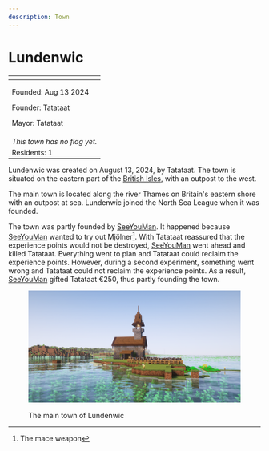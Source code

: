 ```yaml
---
description: Town
---
```


# Lundenwic

<table data-view="cards"><thead><tr><th></th></tr></thead><tbody><tr><td><p>Founded: Aug 13 2024</p><p>Founder: Tatataat</p><p>Mayor: Tatataat</p></td></tr><tr><td><em>This town has no flag yet.</em></td></tr><tr><td>Residents: 1</td></tr></tbody></table>

Lundenwic was created on August 13, 2024, by Tatataat. The town is situated on the eastern part of the [British Isles](./), with an outpost to the west.

The main town is located along the river Thames on Britain's eastern shore with an outpost at sea. Lundenwic joined the North Sea League when it was founded. 

The town was partly founded by [SeeYouMan](../../players/seeyouman.md). It happened because [SeeYouMan](../../players/seeyouman.md) wanted to try out Mjölner[^1]. With Tatataat reassured that the experience points would not be destroyed, [SeeYouMan](../../players/seeyouman.md) went ahead and killed Tatataat. Everything went to plan and Tatataat could reclaim the experience points. However, during a second experiment, something went wrong and Tatataat could not reclaim the experience points. As a result, [SeeYouMan](../../players/seeyouman.md) gifted Tatataat €250, thus partly founding the town.

<figure><img src="../../../../.gitbook/assets/2024-08-16_23.08.33.png" alt=""><figcaption><p>The main town of Lundenwic</p></figcaption></figure>

[^1]: The mace weapon
